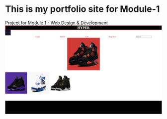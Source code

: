 # This is my portfolio site for Module-1
Project for Module 1 - Web Design &amp; Development 
![alt text](https://raw.githubusercontent.com/SmallBoiAdonis/Module-1/952367aa7348d84aacf0f8c83c8ef81f5a71c78d/Screen%20Shot%202022-02-14%20at%204.18.29%20PM.png)
